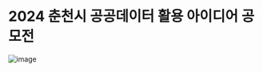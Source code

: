 # 2024 춘천시 공공데이터 활용 아이디어 공모전
![image](https://github.com/user-attachments/assets/49f354eb-fffa-45af-a011-4d31e4605c02)
